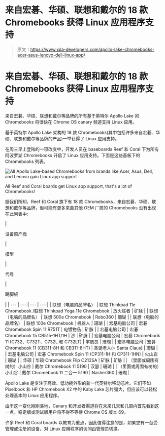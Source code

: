# 来自宏碁、华硕、联想和戴尔的 18 款 Chromebooks 获得 Linux 应用程序支持

> 原文：<https://www.xda-developers.com/apollo-lake-chromebooks-acer-asus-lenovo-dell-linux-app/>

# 来自宏碁、华硕、联想和戴尔的 18 款 Chromebooks 获得 Linux 应用程序支持

来自宏碁、华硕、联想和戴尔等品牌的所有基于英特尔 Apollo Lake 的 Chromebooks 将很快在 Chrome OS canary 频道支持 Linux 应用。

基于英特尔 Apollo Lake 架构的 18 款 Chromebooks(其中包括许多来自宏碁、华硕、联想和戴尔等品牌的产品)一举获得了 Linux 应用支持。

在周三早上登陆的一项改变中，开发人员在 baseboards Reef 和 Coral 下为所有阿波罗湖 Chromebooks 开启了 Linux 应用支持。下面是这些基板下的 Chromebooks 列表。

 <picture>![All Apollo Lake-based Chromebooks from brands like Acer, Asus, Dell, and Lenovo gain Linux app support](img/2a09b68cbbb5d60a0fb934cd0feede2e.png)</picture> 

All Reef and Coral boards get Linux app support, that's a lot of Chromebooks!

据我们所知，Reef 和 Coral 旗下有 18 款 Chromebooks，来自宏碁、华硕、联想和戴尔等品牌，但可能有更多来自其他 OEM 厂商的 Chromebooks 没有出现在此列表中:

| 

设备原产商

 | 

模型

 | 

代号

 | 

踢脚板

 |
| --- | --- | --- | --- |
| 联想（电脑的品牌名） | 联想 Thinkpad 11e Chromebook /联想 Thinkpad Yoga 11e Chromebook | 放火狂者 | 矿脉 |
| 联想（电脑的品牌名） | 联想 500e Chromebook | Robo360 | 珊瑚 |
| 联想（电脑的品牌名） | 联想 100e Chromebook | 机器人 | 珊瑚 |
| 宏基电脑公司 | 宏碁 Chromebook Spin 11 R751T | 电镀物品 | 矿脉 |
| 宏基电脑公司 | 宏碁 Chromebook 15 CB515-1HT/1H | 沙 | 矿脉 |
| 宏基电脑公司 | 宏碁 Chromebook 11 (C732、C732T、C732L 和 C732LT) | 宇航员 | 珊瑚 |
| 宏基电脑公司 | 宏碁 Chromebook 11 (CB311-8H 和 CB311-8HT) | 圣诞老人(= Santa Claus) | 珊瑚 |
| 宏基电脑公司 | 宏碁 Chromebook Spin 11 (CP311-1H 和 CP311-1HN) | 火山岩 | 珊瑚 |
| 华硕 | 华硕 Chromebook Flip C213SA | 矿脉 | 矿脉 |
| （里面或周围有树的）小山谷 | 戴尔 Chromebook 11 5190 | 汉瑟 | 珊瑚 |
| （里面或周围有树的）小山谷 | 戴尔 Chromebook 11 二合一 5190 | Nasher360 | 珊瑚 |

Apollo Lake 是专注于高效、低功耗外形的新一代英特尔移动芯片。它们不如 Pixelbook 和 HP Chromebook X2 中的 Kaby Lake 芯片强大，但应该可以轻松处理基本的 Linux 应用程序。

由于这一变化刚刚落地，Canary 和开发者渠道将在未来几天和几周内首先看到这一点。稳定版或测试版用户将不得不等待 Chrome OS 版本 69。

许多 Reef 和 Coral boards 以教育为重点，因此值得注意的是，如果您有一台受管理或注册的设备，对 Linux 应用程序的访问由管理员切换。